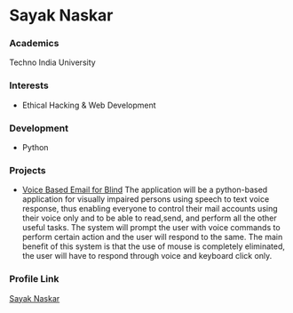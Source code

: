 # Sayak Naskar

### Academics

Techno India University

### Interests

- Ethical Hacking & Web Development

### Development

- Python

### Projects

- [Voice Based Email for Blind](https://github.com/hacky1997/voice-based-email-for-blind) The application will be a python-based application for visually impaired persons using speech to text voice response, thus enabling everyone to control their mail accounts using their voice only and to be able to read,send, and perform all the other useful tasks. The system will prompt the user with voice commands to perform certain action and the user will respond to the same. The main benefit of this system is that the use of mouse is completely eliminated, the user will have to respond through voice and keyboard click only.

### Profile Link

[Sayak Naskar](https://www.github.com/hacky1997)